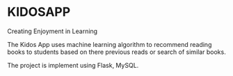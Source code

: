 # KIDOSAPP
Creating Enjoyment in Learning

The Kidos App uses machine learning algorithm to recommend reading books to students based on there previous reads or search of similar books.

The project is implement using Flask, MySQL.

